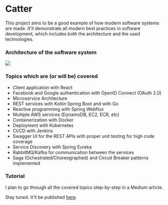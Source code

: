# Catter

This project aims to be a good example of how modern software systems are made. It'll demonstrate all modern best practices in software development, which includes both the architecture and the used technologies.

### Architecture of the software system
<img src = "https://i.imgur.com/3IgSU24.png"/>

### Topics which are (or will be) covered
- Client application with React
- Facebook and Google authentication with OpenID Connect (OAuth 2.0)
- Microservice Architecture
- REST services with Kotlin Spring Boot and with Go
- Reactive programming with Spring Webflux
- Multiple AWS services (DynamoDB, EC2, ECR, etc)
- Containerization with Docker
- Deployment with Kubernetes
- CI/CD with Jenkins
- Swagger UI for the REST APIs with proper unit testing for high code coverage
- Service Discovery with Spring Eureka
- RabbitMQ/Kafka for communication between the services
- Saga (Ochestrated/Choreographed) and Circuit Breaker patterns implemented

### Tutorial
I plan to go through all the covered topics step-by-step in a Medium article.

Stay tuned. It'll be published [here](https://medium.com/@danielgospodinow).
